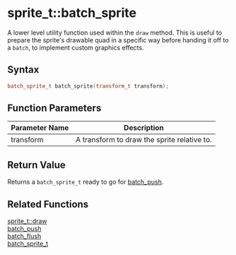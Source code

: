 # sprite_t::batch_sprite
A lower level utility function used within the `draw` method. This is useful to prepare the sprite's drawable quad in a specific way before handing it off to a `batch`, to implement custom graphics effects.

## Syntax

```cpp
batch_sprite_t batch_sprite(transform_t transform);
```

## Function Parameters

Parameter Name | Description
--- | ---
transform | A transform to draw the sprite relative to.

## Return Value

Returns a `batch_sprite_t` ready to go for [batch_push](https://github.com/RandyGaul/cute_framework/edit/master/doc/TODO_fill_me_in).

## Related Functions

[sprite_t::draw](https://github.com/RandyGaul/cute_framework/blob/master/docs/graphics/sprite/draw.md)  
[batch_push](https://github.com/RandyGaul/cute_framework/edit/master/doc/TODO_fill_me_in)  
[batch_flush](https://github.com/RandyGaul/cute_framework/edit/master/doc/TODO_fill_me_in)  
[batch_sprite_t](https://github.com/RandyGaul/cute_framework/edit/master/doc/TODO_fill_me_in)  
